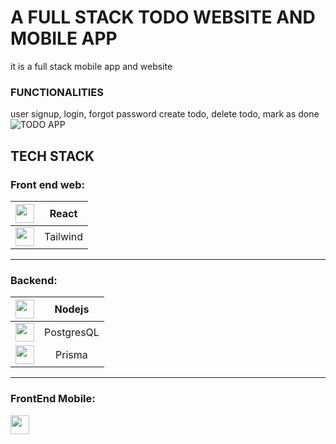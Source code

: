 # A FULL STACK TODO WEBSITE AND MOBILE APP
it is a full stack mobile app and website
### FUNCTIONALITIES
user signup, login, forgot password
create todo, delete todo, mark as done
![TODO APP](https://github.com/Abishek-Newar/360CircleInfotech/assets/97790157/a3337351-64a5-406c-a216-744b6e9e220d)

## TECH STACK
### Front end web: 
| <img src="https://skillicons.dev/icons?i=react" width=30 />    | React    |
|:--------------------------------------------------------------:|:--------:|
| <img src="https://skillicons.dev/icons?i=tailwind" width=30 /> | Tailwind |
---
### Backend: 
| <img src="https://skillicons.dev/icons?i=nodejs" width=30 />    | Nodejs     |
|:---------------------------------------------------------------:|:----------:|
| <img src="https://skillicons.dev/icons?i=postgres"  width=30 /> | PostgresQL |
| <img src="https://skillicons.dev/icons?i=prisma"    width=30 /> | Prisma     |
---
### FrontEnd Mobile: 

<img src="https://skillicons.dev/icons?i=react" width=30 /> 


